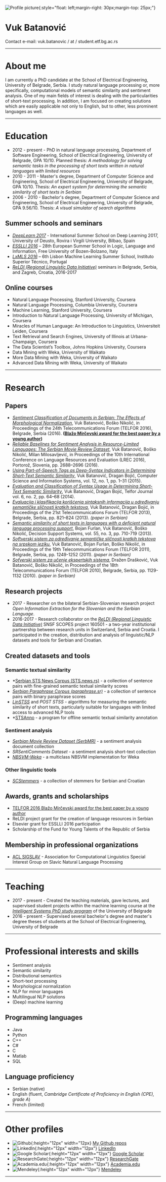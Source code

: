 ![Profile picture](./Profile.jpg){:style="float: left;margin-right: 30px;margin-top: 25px;"}
# Vuk Batanović 
Contact e-mail: vuk.batanovic / at / student.etf.bg.ac.rs

***

# About me
I am currently a PhD candidate at the School of Electrical Engineering, University of Belgrade, Serbia.
I study natural language processing or, more specifically, computational models of semantic similarity and sentiment analysis.
One of my main fields of interest is dealing with the particularities of short-text processing.
In addition, I am focused on creating solutions which are easily applicable not only to English, but to other, less prominent languages as well.

***

# Education
* 2012 - present - PhD in natural language processing, Department of Software Engineering, School of Electrical Engineering, University of Belgrade, GPA 10/10.
Planned thesis: *A methodology for solving semantic tasks in the processing of short texts written in natural languages with limited resources*
* 2010 - 2011 - Master's degree, Department of Computer Science and Engineering, School of Electrical Engineering, University of Belgrade, GPA 10/10.
Thesis: *An expert system for determining the semantic similarity of short texts in Serbian*
* 2006 - 2010 - Bachelor's degree, Department of Computer Science and Engineering, School of Electrical Engineering, University of Belgrade, GPA 9.56/10.
Thesis: *A visual simulator of search algorithms*


## Summer schools and seminars
* *[DeepLearn 2017](http://grammars.grlmc.com/DeepLearn2017/)* - International Summer School on Deep Learning 2017, University of Deusto, Rovira i Virgili University, Bilbao, Spain
* *[ESSLLI 2016](http://esslli2016.unibz.it/)* – 28th European Summer School in Logic, Language and Information, Free University of Bozen-Bolzano, Italy
* *[LxMLS 2016](http://lxmls.it.pt/2016/)* – 6th Lisbon Machine Learning Summer School, Instituto Superior Técnico, Portugal
* *[ReLDI (Regional Linguistic Data Initiative)](http://reldi.spur.uzh.ch/seminars/)* seminars in Belgrade, Serbia, and Zagreb, Croatia, 2016-2017


## Online courses
* Natural Language Processing, Stanford University, Coursera
* Natural Language Processing, Columbia University, Coursera
* Machine Learning, Stanford University, Coursera
* Introduction to Natural Language Processing, University of Michigan, Coursera
* Miracles of Human Language: An Introduction to Linguistics, Universiteit Leiden, Coursera
* Text Retrieval and Search Engines, University of Illinois at Urbana-Champaign, Coursera
* The Data Scientist’s Toolbox, Johns Hopkins University, Coursera
* Data Mining with Weka, University of Waikato
* More Data Mining with Weka, University of Waikato
* Advanced Data Mining with Weka, University of Waikato

***

# Research


## Papers
* *[Sentiment Classification of Documents in Serbian: The Effects of Morphological Normalization](./papers/Telfor_2016.pdf)*, Vuk Batanović, Boško Nikolić, in Proceedings of the 24th Telecommunications Forum (TELFOR 2016), Belgrade, Serbia (2016). **([Blažo Mirčevski award for the best paper by a young author](http://award.mircevski.com/vuk-batanovi263.html))**
* *[Reliable Baselines for Sentiment Analysis in Resource-Limited Languages: The Serbian Movie Review Dataset](./papers/LREC_2016.pdf)*, Vuk Batanović, Boško Nikolić, Milan Milosavljević, in Proceedings of the 10th International Conference on Language Resources and Evaluation (LREC 2016), Portorož, Slovenia, pp. 2688–2696 (2016).
* *[Using Part-of-Speech Tags as Deep-Syntax Indicators in Determining Short-Text Semantic Similarity](./papers/ComSIS_2015.pdf)*, Vuk Batanović, Dragan Bojić, Computer Science and Information Systems, vol. 12, no. 1, pp. 1–31 (2015).
* *[Evaluation and Classification of Syntax Usage in Determining Short-Text Semantic Similarity](./papers/TelforJournal_2014.pdf)*, Vuk Batanović, Dragan Bojić, Telfor Journal vol. 6, no. 2, pp. 64–68 (2014).
* *[Evaluacija i klasifikacija korišćenja sintaksnih informacija u određivanju semantičke sličnosti kratkih tekstova](./papers/Telfor_2013.pdf)*, Vuk Batanović, Dragan Bojić, in Proceedings of the 21st Telecommunications Forum (TELFOR 2013), Belgrade, Serbia, pp. 821–824 (2013). *(paper in Serbian)*
* *[Semantic similarity of short texts in languages with a deficient natural language processing support](./papers/DSS_2013.pdf)*, Bojan Furlan, Vuk Batanović, Boško Nikolić, Decision Support Systems, vol. 55, no. 3, pp. 710-719 (2013).
* *[Softverski sistem za određivanje semantičke sličnosti kratkih tekstova na srpskom jeziku](./papers/Telfor_2011.pdf)*, Vuk Batanović, Bojan Furlan, Boško Nikolić, in Proceedings of the 19th Telecommunications Forum (TELFOR 2011), Belgrade, Serbia, pp. 1249-1252 (2011). *(paper in Serbian)*
* *[Sofverski sistem za učenje ekspertskih sistema](./papers/Telfor_2010.pdf)*, Dražen Drašković, Vuk Batanović, Boško Nikolić, in Proceedings of the 18th Telecommunications Forum (TELFOR 2010), Belgrade, Serbia, pp. 1129-1132 (2010). *(paper in Serbian)*


## Research projects
* 2017 - Researcher on the bilateral Serbian-Slovenian research project *Open Information Extraction for the Slovenian and the Serbian Language*.
* 2016-2017 - Research collaborator on the *[ReLDI (Regional Linguistic Data Initiative)](http://reldi.spur.uzh.ch/)* SNSF SCOPES project 160501 -  a two-year institutional partnership between research units in Switzerland, Serbia and Croatia. I participated in the creation, distribution and analysis of linguistic/NLP datasets and tools for Serbian and Croatian.


## Created datasets and tools

### Semantic textual similarity
* *[Serbian STS News Corpus (STS.news.rs)](https://vukbatanovic.github.io/STS.news.sr) - a collection of sentence pairs with fine-grained semantic textual similarity scores
* *[Serbian Paraphrase Corpus (paraphrase.sr)](https://vukbatanovic.github.io/paraphrase.sr)* - a collection of sentence pairs with binary paraphrase scores
* *[LinSTSS](https://bitbucket.org/bfurlan/semsim)* and *POST STSS* - algorithms for measuring the semantic similarity of short texts, particularly suitable for languages with limited access to advanced NLP tools
* *[STSAnno](https://vukbatanovic.github.io/STSAnno) - a program for offline semantic textual similarity annotation

### Sentiment analysis
* *[Serbian Movie Review Dataset (SerbMR)](https://vukbatanovic.github.io/SerbMR)* - a sentiment analysis document collection
* *SRSentiComments Dataset* - a sentiment analysis short-text collection
* *[NBSVM-Weka](https://vukbatanovic.github.io/NBSVM-Weka)* - a multiclass NBSVM implementation for Weka

### Other linguistic tools
* *[SCStemmers](https://vukbatanovic.github.io/SCStemmers)* - a collection of stemmers for Serbian and Croatian



## Awards, grants and scholarships
* [TELFOR 2016 Blažo Mirčevski award for the best paper by a young author](http://award.mircevski.com/vuk-batanovi263.html)
* ReLDI project grant for the creation of language resources in Serbian
* Elsevier grant for ESSLLI 2016 participation
* Scholarship of the Fund for Young Talents of the Republic of Serbia


## Membership in professional organizations
* [ACL SIGSLAV](http://sigslav.cs.helsinki.fi/) - Association for Computational Linguistics Special Interest Group on Slavic Natural Language Processing

***

# Teaching

* 2017 - present - Created the teaching materials, gave lectures, and supervised student projects within the machine learning course at the *[Intelligent Systems PhD study program](http://sites.google.com/site/ubintelligentsystemsenglish/)* of the University of Belgrade
* 2016 - present - Supervised several bachelor's degree and master's degree theses of students at the School of Electrical Engineering, University of Belgrade

***

# Professional interests and skills
* Sentiment analysis
* Semantic similarity
* Distributional semantics
* Short-text processing
* Morphological normalization
* NLP for minor languages
* Multilingual NLP solutions
* (Deep) machine learning


## Programming languages
* Java
* Python
* C++
* C#
* C
* Matlab
* SQL


## Language proficiency
* Serbian (native)
* English (fluent, *Cambridge Certificate of Proficiency in English (CPE), grade A*)
* French (limited)

***

# Other profiles
* ![Github](./icons/Github.png){:height="12px" width="12px} [My Github repos](https://github.com/vukbatanovic)
* ![LinkedIn](./icons/Linkedin.svg){:height="12px" width="12px"} [LinkedIn](http://www.linkedin.com/in/vukbatanovic)
* ![Google Scholar](./icons/GoogleScholar.png){:height="12px" width="12px"} [Google Scholar](https://scholar.google.com/citations?user=hNfP92YAAAAJ&hl=en)
* ![ResearchGate](./icons/ResearchGate.jpg){:height="12px" width="12px"} [ResearchGate](http://www.researchgate.net/profile/Vuk_Batanovic)
* ![Academia.edu](./icons/Academia.png){:height="12px" width="12px"} [Academia.edu](http://etf.academia.edu/VukBatanović)
* ![Mendeley](./icons/Mendeley.png){:height="12px" width="12px"} [Mendeley](https://www.mendeley.com/profiles/vuk-batanovic/)

***
